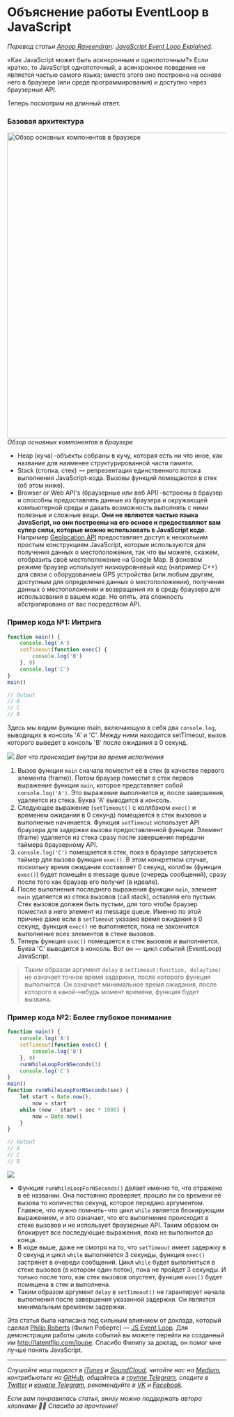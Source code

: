 # Объяснение работы EventLoop в JavaScript

_Перевод статьи [Anoop Raveendran](https://medium.com/@anooprav7): [JavaScript Event Loop Explained](https://medium.com/front-end-weekly/javascript-event-loop-explained-4cd26af121d4)._

«Как JavaScript может быть асинхронным и однопоточным?» Если кратко, то JavaScript однопоточный, а асинхронное поведение не является частью самого языка; вместо этого оно построено на основе него в браузере (или среде программирования) и доступно через браузерные API.

Теперь посмотрим на длинный ответ.

### Базовая архитектура

<img src="https://cdn-images-1.medium.com/max/1600/1*7GXoHZiIUhlKuKGT22gHmA.png" alt="Обзор основных компонентов в браузере" width="700"/><br/>
_Обзор основных компонентов в браузере_

-   Heap (куча) - объекты собраны в кучу, которая есть ни что иное, как название для наименее структурированной части памяти.
-   Stack (стопка, стек)  — репрезентация единственного потока выполнения JavaScript-кода. Вызовы функций помещаются в стек (об этом ниже).
-   Browser or Web API's (браузерные или веб API) - встроены в браузер и способны предоставлять данные из браузера и окружающей компьютерной среды и давать возможность выполнять с ними полезные и сложные вещи. **Они не являются частью языка JavaScript, но они построены на его основе и предоставляют вам супер силы, которые можно использовать в JavaScript коде**. Например [Geolocation API](https://medium.com/r/?url=https%3A%2F%2Fdeveloper.mozilla.org%2Fen-US%2Fdocs%2FWeb%2FAPI%2FGeolocation%2FUsing_geolocation) предоставляет доступ к нескольким простым конструкциям JavaScript, которые используются для получения данных о местоположении, так что вы можете, скажем, отобразить своё местоположение на Google Map. В фоновом режиме браузер использует низкоуровневый код (например C++) для связи с оборудованием GPS устройства (или любым другим, доступным для определения данных о местоположении), получения данных о местоположении и возвращения их в среду браузера для использования в вашем коде. Но опять, эта сложность абстрагирована от вас посредством API.

### Пример кода №1: Интрига

```js
function main() {
    console.log('A')
    setTimeout(function exec() {
        console.log('B')
    }, 0)
    console.log('C')
}
main()

// Output
// A
// C
// B
```

Здесь мы видим функцию main, включающую в себя два `console.log`, выводящих в консоль 'A' и 'C'. Между ними находится setTimeout, вызов которого выведет в консоль 'B' после ожидания в 0 секунд.

![](https://cdn-images-1.medium.com/max/1600/1*64BQlpR00yfDKsXVv9lnIg.png)
_Вот что происходит внутри во время исполнения_

1. Вызов функции `main` сначала поместит её в стек (в качестве первого элемента (frame)). Потом браузер поместит в стек первое выражение функции `main`, которое представляет собой `console.log('A')`. Это выражение выполняется и, после завершения, удаляется из стека. Буква 'A' выводится в консоль.
2. Следующее выражение (`setTimeout()` с коллбэком `exec()` и временем ожидания в 0 секунд) помещается в стек вызовов и выполнение начинается. Функция `setTimeout` использует API браузера для задержки вызова предоставленной функции. Элемент (frame) удаляется из стека сразу после завершения передачи таймера браузерному API.
3. `console.log('C')` помещается в стек, пока в браузере запускается таймер для вызова функции `exec()`. В этом конкретном случае, поскольку время ожидания составляет 0 секунд, коллбэк (функция `exec()`) будет помещён в message queue (очередь сообщений), сразу после того как браузер его получит (в идеале).
4. После выполнения последнего выражения функции `main`, элемент `main` удаляется из стека вызовов (call stack), оставляя его пустым. Стек вызовов должен быть пустым, для того чтобы браузер поместил в него элемент из message queue. Именно по этой причине даже если в `setTimeout` указано время ожидания в 0 секунд, функция `exec()` не выполняется, пока не закончится выполнение всех элементов в стеке вызовов.
5. Теперь функция `exec()` помещается в стек вызовов и выполняется. Буква 'C' выводится в консоль. Вот он  —  цикл событий (EventLoop) JavaScript.

> Таким образом аргумент `delay` в `setTimeout(function, delayTime)` не означает точное время задержки, после которого функция выполнится. Он означает минимальное время ожидания, после которого в какой-нибудь момент времени, функция будет вызвана.

### Пример кода №2: Более глубокое понимание

```js
function main() {
    console.log('A')
    setTimeout(function exec() {
        console.log('B')
    }, 0)
    runWhileLoopForNSeconds(3)
    console.log('C')
}
main()
function runWhileLoopForNSeconds(sec) {
    let start = Date.now(),
        now = start
    while (now - start < sec * 1000) {
        now = Date.now()
    }
}

// Output
// A
// C
// B
```

![](https://miro.medium.com/max/800/1*RuCaP1t09YaF7wfernuLWA.png)

* Функция `runWhileLoopForNSeconds()` делает именно то, что отражено в её названии. Она постоянно проверяет, прошло ли со времени её вызова то количество секунд, которое передано аргументом. Главное, что нужно помнить - что цикл `while` является блокирующим выражением, и это означает, что его выполнение происходит в стеке вызовов и не использует браузерные API. Таким образом он блокирует все последующие выражения, пока не выполнится до конца.
* В коде выше, даже не смотря на то, что `setTimeout` имеет задержку в 0 секунд и цикл `while` выполняется 3 секунды, функция `exec()` застрянет в очереди сообщений. Цикл `while` будет выполняться в стеке вызовов (в котором один поток), пока не пройдет 3 секунды. И только после того, как стек вызовов опустеет, функция `exec()` будет помещена в стек и выполнена.
* Таким образом аргумент `delay` в `setTimeout()` не гарантирует начала выполнения после завершения указанной задержки. Он является минимальным временем задержки.

Эта статья была написана под сильным влиянием от доклада, который сделал [Philip Roberts](http://latentflip.com/) (Филип Робертс) — [JS Event Loop](https://medium.com/r/?url=https%3A%2F%2Fwww.youtube.com%2Fwatch%3Fv%3D8aGhZQkoFbQ). Для демонстрации работы цикла событий вы можете перейти на созданный им http://latentflip.com/loupe. Спасибо Филипу за доклад, он помог мне лучше понять JavaScript.

---
_Слушайте наш подкаст в [iTunes](https://itunes.apple.com/ru/podcast/девшахта/id1226773343) и [SoundCloud](https://soundcloud.com/devschacht), читайте нас на [Medium](https://medium.com/devschacht), контрибьютьте на [GitHub](https://github.com/devSchacht), общайтесь в [группе Telegram](https://t.me/devSchacht), следите в [Twitter](https://twitter.com/DevSchacht) и [канале Telegram](https://t.me/devSchachtChannel), рекомендуйте в [VK](https://vk.com/devschacht) и [Facebook](https://www.facebook.com/devSchacht)._

_Если вам понравилась статья, внизу можно поддержать автора хлопками 👏🏻 Спасибо за прочтение!_
